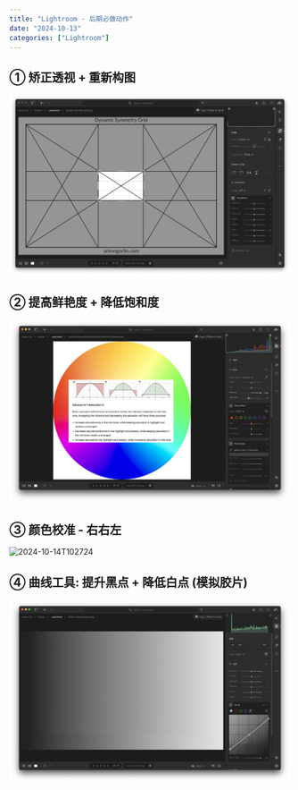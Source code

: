 ```yaml
---
title: "Lightroom - 后期必做动作"
date: "2024-10-13"
categories: ["Lightroom"]
---
```



## ① 矫正透视 + 重新构图
![2024-10-14T101654](2024-10-14T101654.png)


## ② 提高鲜艳度 + 降低饱和度
![2024-10-14T101851](2024-10-14T101851.png)

## ③  颜色校准 - 右右左

![2024-10-14T102724](2024-10-14T102724.png)

## ④ 曲线工具: 提升黑点 + 降低白点 (模拟胶片)

![2024-10-14T134733](2024-10-14T134733.png)





